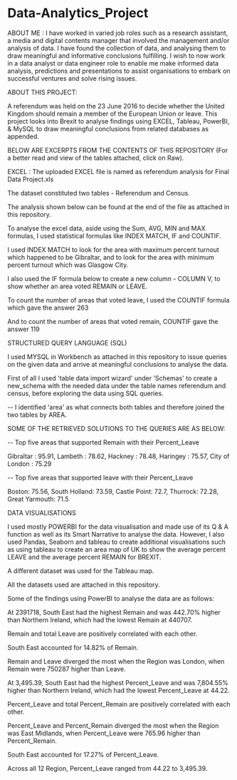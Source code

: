 # Data-Analytics_Project

ABOUT ME : I have worked in varied job roles such as a research assistant, a media and digital contents manager that involved the management and/or analysis of data. 
I have found the collection of data, and analysing them to draw meaningful and informative conclusions fulfilling. I wish to now work in a data analyst or data engineer role to enable me make informed data analysis, predictions and presentations to assist organisations to embark on successful ventures and solve rising issues.

ABOUT THIS PROJECT:

A referendum was held on the 23 June 2016 to decide whether the United Kingdom should remain a member of the European Union or leave. This project looks into Brexit to analyse findings  using EXCEL, Tableau, PowerBI, & MySQL to draw meaningful conclusions from related databases as appended.

BELOW ARE EXCERPTS FROM THE CONTENTS OF THIS REPOSITORY (For a better read and view of the tables attached, click on Raw).




EXCEL :  The uploaded EXCEL file is named as referendum analysis for Final Data Project.xls

The dataset constituted two tables  - Referendum and Census.

The analysis shown below can be found at the end of the file as attached in this repository. 

To analyse the excel data, aside using the Sum, AVG, MIN and MAX formulas, I used statistical formulas like INDEX MATCH, IF and COUNTIF.


 I used INDEX MATCH to look for the area with maximum percent turnout which happened to be Gibraltar, and to look for the area with minimum percent turnout which was Glasgow City.

I also used the IF formula below to create a new column - COLUMN V, to show whether an area voted REMAIN or LEAVE.

To count the number of areas that voted leave, I used the COUNTIF formula which gave the answer 263

And to count the number of areas that voted remain, COUNTIF gave the answer 119





STRUCTURED QUERY LANGUAGE (SQL)

I used MYSQL in Workbench as attached in this repository to issue queries on the given data and arrive at meaningful conclusions to analyse the data.

First of all I used 'table data import wizard' under 'Schemas' to create a new_schema with the needed data under the table names referendum and census, before exploring the data using SQL queries.
           
-- I identified 'area' as what connects both tables and therefore joined the two tables by AREA.

SOME OF THE RETRIEVED SOLUTIONS TO THE QUERIES ARE AS BELOW:

-- Top five areas that supported Remain with their Percent_Leave

Gibraltar	: 95.91, Lambeth : 78.62, Hackney : 78.48, Haringey : 75.57, City of London	: 75.29


-- Top five areas that supported leave with their Percent_Leave

Boston: 75.56, South Holland: 73.59, Castle Point:	72.7, Thurrock:	 72.28, Great Yarmouth:	 71.5





DATA VISUALISATIONS

I used mostly POWERBI for the data visualisation and made use of its Q & A function as well as its Smart Narrative to analyse the data.
However, I also used Pandas, Seaborn and tableau to create additional visualisations such as using tableau to create an area map of UK to show the average percent LEAVE and the average percent REMAIN for BREXIT.

A different dataset was used for the Tableau map. 

All the datasets used are attached in this repository.

Some of the findings using PowerBI to analyse the data are as follows:


At 2391718, South East had the highest Remain and was 442.70% higher than Northern Ireland, which had the lowest Remain at 440707.


Remain and total Leave are positively correlated with each other.


South East accounted for 14.82% of Remain.


Remain and Leave diverged the most when the Region was London, when Remain were 750287 higher than Leave.


At 3,495.39, South East had the highest Percent_Leave and was 7,804.55% higher than Northern Ireland, which had the lowest Percent_Leave at 44.22.



Percent_Leave and total Percent_Remain are positively correlated with each other.



Percent_Leave and Percent_Remain diverged the most when the Region was East Midlands, when Percent_Leave were 765.96 higher than Percent_Remain.



South East accounted for 17.27% of Percent_Leave.



Across all 12 Region, Percent_Leave ranged from 44.22 to 3,495.39.
 
 



